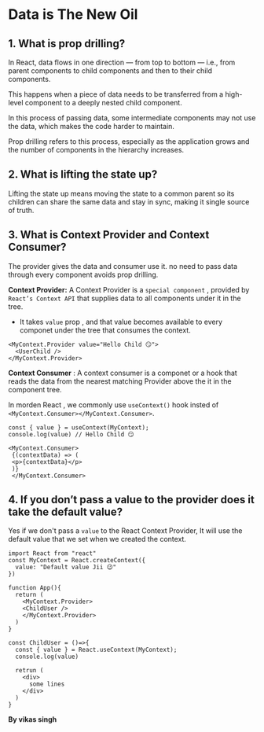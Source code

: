 # Data is The New Oil

## 1. What is prop drilling?

In React, data flows in one direction — from top to bottom — i.e., from parent components to child components and then to their child components.

This happens when a piece of data needs to be transferred from a high-level component to a deeply nested child component.

In this process of passing data, some intermediate components may not use the data, which makes the code harder to maintain.

Prop drilling refers to this process, especially as the application grows and the number of components in the hierarchy increases.

## 2. What is lifting the state up?

Lifting the state up means moving the state to a common parent so its children can share the same data and stay in sync, making it single source of truth.

## 3. What is Context Provider and Context Consumer?

The provider gives the data and consumer use it. no need to pass data through every component avoids prop drilling.

**Context Provider:** A Context Provider is a `special component` , provided by `React’s Context API` that supplies data to all components under it in the tree.

- It takes `value` prop , and that value becomes available to every componet under the tree that consumes the context.

```
<MyContext.Provider value="Hello Child 😏">
  <UserChild />
</MyContext.Provider>
```

**Context Consumer** : A context consumer is a componet or a hook that reads the data from the nearest matching Provider above the it in the component tree.

In morden React , we commonly use `useContext()` hook insted of `<MyContext.Consumer></MyContext.Consumer>`.

```
const { value } = useContext(MyContext);
console.log(value) // Hello Child 😏
```

```
<MyContext.Consumer>
 {(contextData) => (
 <p>{contextData}</p>
 )}
 </MyContext.Consumer>
```

## 4. If you don’t pass a value to the provider does it take the default value?

Yes if we don't pass a `value` to the React Context Provider, It will use the default value that we set when we created the context.

```
import React from "react"
const MyContext = React.createContext({
  value: "Default value Jii 😉"
})

function App(){
  return (
    <MyContext.Provider>
    <ChildUser />
    </MyContext.Provider>
  )
}

const ChildUser = ()=>{
  const { value } = React.useContext(MyContext);
  console.log(value) 

  retrun (
    <div>
      some lines
    </div>
  )
}
```


**By vikas singh**
